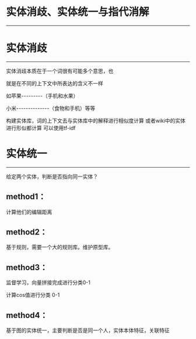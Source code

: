 # 实体消歧、实体统一与指代消解

---

# 实体消歧

---

实体消歧本质在于一个词很有可能多个意思，也

就是在不同的上下文中所表达的含义不一样

如苹果---------（手机和水果）

小米--------------（食物和手机）等等

构建实体库，词的上下文去与实体库中的解释进行相似度计算   或者wiki中的实体进行形似都计算  可以使用tf-idf



# 实体统一

---

给定两个实体，判断是否指向同一实体？

## method1：

计算他们的编辑距离

## method2：

基于规则，需要一个大的规则库。维护原型库。

## method3：

监督学习，向量拼接完成进行分类0-1

计算cos值进行分类 0-1

## method4：

基于图的实体统一，主要判断是否是同一个人，实体本体特征，关联特征













